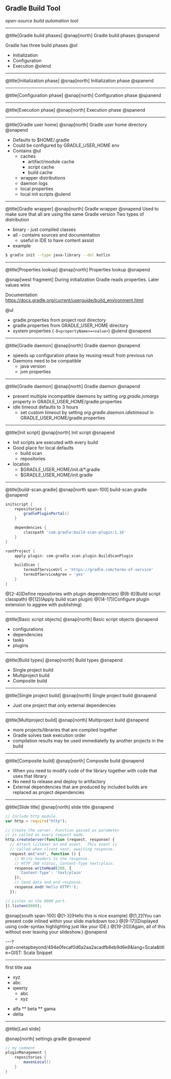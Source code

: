 
## Gradle Build Tool

*open-source build automation tool*

---
@title[Gradle build phases]
@snap[north]
Gradle build phases
@snapend

Gradle has three build phases
@ol[](true)
- Initialization
- Configuration
- Execution
@olend

---
@title[Initialization phase]
@snap[north]
Initialization phase
@spanend

---
@title[Configuration phase]
@snap[north]
Configuration phase
@spanend

---
@title[Execution phase]
@snap[north]
Execution phase
@spanend

---
@title[Gradle user home]
@snap[north]
Gradle user home directory
@snapend
- Defaults to $HOME/.gradle
- Could be configured by GRADLE_USER_HOME env
- Contains
	@ul
	- caches
		- artifact/module cache
		- script cache
		- build cache
	- wrapper distributions
	- daemon logs
	- local properties
	- local init scripts
	@ulend

---
@title[Gradle wrapper]
@snap[north]
Gradle wrapper
@snapend
Used to make sure that all are using the same Gradle version
Two types of distribution
- binary - just compiled classes
- all - contains sources and documentation
	- useful in IDE to have content assist
- example
```bash
$ gradle init --type java-library --dsl kotlin
```
---
@title[Properties lookup]
@snap[north]
Properties lookup
@snapend

@snap[west fragment]
During initialization Gradle reads properties.
Later values wins

Documentation
https://docs.gradle.org/current/userguide/build_environment.html

@ul
- gradle.properties from project root directory
- gradle.properties from GRADLE_USER_HOME directory
- system properties (```-D<propertyName>=<value>```)
@ulend
@snapend


---
@title[Gradle daemon]
@snap[north]
Gradle daemon
@snapend
- speeds up configuration phase by reusing result from previous run
- Daemons need to be compatible
	- java version
	- jvm properties
---
@title[Gradle daemon]
@snap[north]
Gradle daemon
@snapend
- prevent multiple incompatible daemons by setting *org.gradle.jvmargs* property in GRADLE_USER_HOME/gradle.properties
- idle timeout defaults to 3 hours
	- set custom timeout by setting *org.gradle.daemon.idletimeout* in GRADLE_USER_HOME/gradle.properties

---
@title[Init script]
@snap[north]
Init script
@snapend
- Init scripts are executed with every build
- Good place for local defaults
	- build scan
	- repositories
- location
	- $GRADLE_USER_HOME/init.d/\*.gradle
	- $GRADLE_USER_HOME/init.gradle

---
@title[build-scan.gradle]
@snap[north span-100]
build-scan.gradle
@snapend

```groovy
initscript {
    repositories {
        gradlePluginPortal()
    }

    dependencies {
        classpath 'com.gradle:build-scan-plugin:1.16'
    }
}

rootProject {
    apply plugin: com.gradle.scan.plugin.BuildScanPlugin

    buildScan {
        termsOfServiceUrl = 'https://gradle.com/terms-of-service'
        termsOfServiceAgree = 'yes'
    }
}
```
@[2-4](Define repositories with plugin dependencies)
@[6-8](Build script classpath)
@[12](Apply build scan plugin)
@[14-17](Configure plugin extension to aggree with publishing)

---
@title[Basic script objects]
@snap[north]
Basic script objects
@snapend
- configurations
- dependencies
- tasks
- plugins

---
@title[Build types]
@snap[north]
Build types
@snapend
- Single project build
- Multiproject build
- Composite build

---
@title[Single project build]
@snap[north]
Single project build
@snapend
- Just one project that only external dependencies

---
@title[Multiproject build]
@snap[north]
Multiproject build
@snapend
- more projects/libraries that are compiled together
- Gradle solves task execution order
- compilation results may be used immediatelly by another projects in the build

---
@title[Composite build]
@snap[north]
Composite build
@snapend
- When you need to modify code of the library together with code that uses that library
- No need to release and deploy to artifactory
- External dependencies that are produced by included builds are replaced as project dependencies

---
@title[Slide title]
@snap[north]
slide title
@snapend

```javascript
// Include http module.
var http = require("http");

// Create the server. Function passed as parameter
// is called on every request made.
http.createServer(function (request, response) {
  // Attach listener on end event.  This event is
  // called when client sent, awaiting response.
  request.on("end", function () {
    // Write headers to the response.
    // HTTP 200 status, Content-Type text/plain.
    response.writeHead(200, {
      'Content-Type': 'text/plain'
    });
    // Send data and end response.
    response.end('Hello HTTP!');
  });

// Listen on the 8080 port.
}).listen(8080);
```

@snap[south span-100]
@[1-3](Hello this is nice example)
@[1,2](You can present code inlined within your slide markdown too.)
@[9-17](Displayed using code-syntax highlighting just like your IDE.)
@[19-20](Again, all of this without ever leaving your slideshow.)
@snapend

---?gist=onetapbeyond/494e0fecaf0d6a2aa2acadfb8eb9d6e8&lang=Scala&title=GIST: Scala Snippet

---
first title
aaa
- xyz
- abc
- qwerty
	- abc
	- xyz
* alfa
** beta
** gama
* delta

---
@title[Last slide]

@snap[north]
settings.gradle
@snapend

```groovy
// my comment
pluginManagement {
	repositories {
		mavenLocal()
	}
}
```
